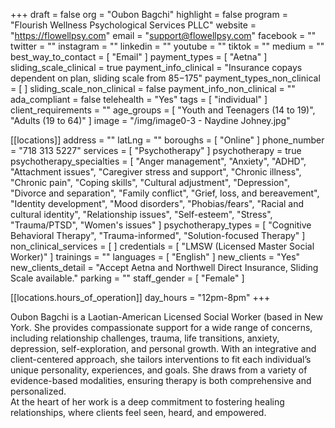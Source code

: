 +++
draft = false
org = "Oubon Bagchi"
highlight = false
program = "Flourish Wellness Psychological Services PLLC"
website = "https://flowellpsy.com"
email = "support@flowellpsy.com"
facebook = ""
twitter = ""
instagram = ""
linkedin = ""
youtube = ""
tiktok = ""
medium = ""
best_way_to_contact = [ "Email" ]
payment_types = [ "Aetna" ]
sliding_scale_clinical = true
payment_info_clinical = "Insurance copays dependent on plan, sliding scale from $85-$175"
payment_types_non_clinical = [ ]
sliding_scale_non_clinical = false
payment_info_non_clinical = ""
ada_compliant = false
telehealth = "Yes"
tags = [ "individual" ]
client_requirements = ""
age_groups = [ "Youth and Teenagers (14 to 19)", "Adults (19 to 64)" ]
image = "/img/image0-3 - Naydine Johney.jpg"

[[locations]]
address = ""
latLng = ""
boroughs = [ "Online" ]
phone_number = "718 313 5227"
services = [ "Psychotherapy" ]
psychotherapy = true
psychotherapy_specialties = [
  "Anger management",
  "Anxiety",
  "ADHD",
  "Attachment issues",
  "Caregiver stress and support",
  "Chronic illness",
  "Chronic pain",
  "Coping skills",
  "Cultural adjustment",
  "Depression",
  "Divorce and separation",
  "Family conflict",
  "Grief, loss, and bereavement",
  "Identity development",
  "Mood disorders",
  "Phobias/fears",
  "Racial and cultural identity",
  "Relationship issues",
  "Self-esteem",
  "Stress",
  "Trauma/PTSD",
  "Women's issues"
]
psychotherapy_types = [
  "Cognitive Behavioral Therapy",
  "Trauma-informed",
  "Solution-focused Therapy"
]
non_clinical_services = [ ]
credentials = [ "LMSW (Licensed Master Social Worker)" ]
trainings = ""
languages = [ "English" ]
new_clients = "Yes"
new_clients_detail = "Accept Aetna and Northwell Direct Insurance, Sliding Scale available."
parking = ""
staff_gender = [ "Female" ]

  [[locations.hours_of_operation]]
  day_hours = "12pm-8pm"
+++


Oubon Bagchi is a Laotian-American Licensed Social Worker (based in New York. She provides compassionate support for a wide range of concerns, including relationship challenges, trauma, life transitions, anxiety, depression, self-exploration, and personal growth. With an integrative and client-centered approach, she tailors interventions to fit each individual’s unique personality, experiences, and goals. She draws from a variety of evidence-based modalities, ensuring therapy is both comprehensive and personalized. <br>
At the heart of her work is a deep commitment to fostering healing relationships, where clients feel seen, heard, and empowered. <br>

